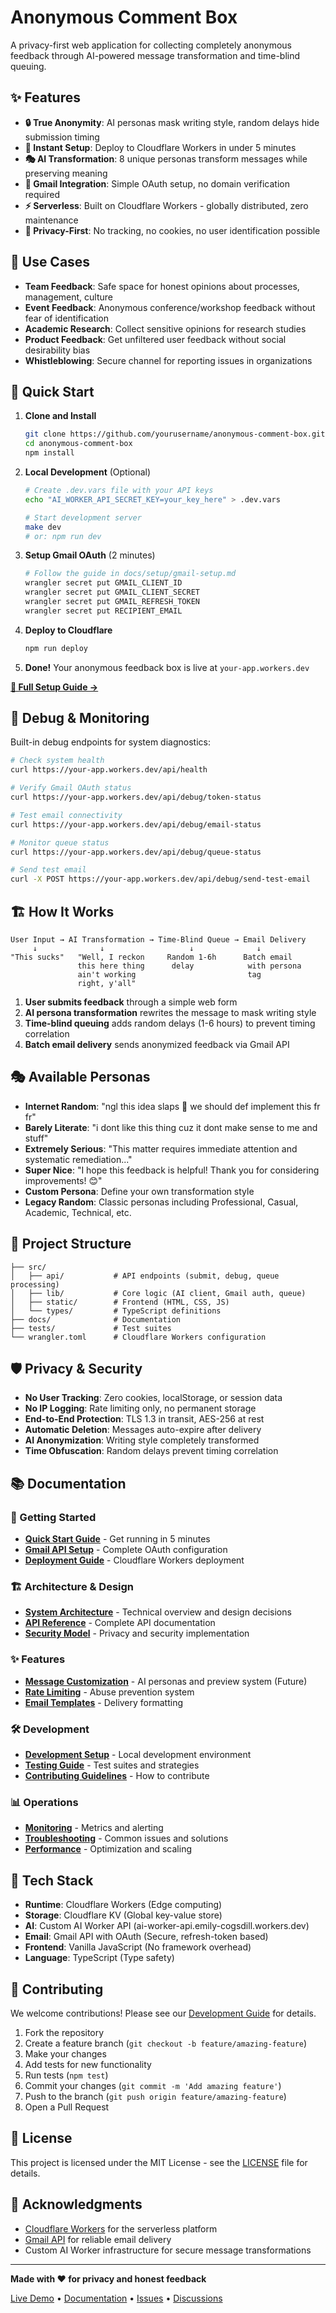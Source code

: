 # Anonymous Comment Box

A privacy-first web application for collecting completely anonymous feedback through AI-powered message transformation and time-blind queuing.

## ✨ Features

- **🔒 True Anonymity**: AI personas mask writing style, random delays hide submission timing
- **🚀 Instant Setup**: Deploy to Cloudflare Workers in under 5 minutes
- **🎭 AI Transformation**: 8 unique personas transform messages while preserving meaning
- **📧 Gmail Integration**: Simple OAuth setup, no domain verification required
- **⚡ Serverless**: Built on Cloudflare Workers - globally distributed, zero maintenance
- **🔐 Privacy-First**: No tracking, no cookies, no user identification possible

## 🎯 Use Cases

- **Team Feedback**: Safe space for honest opinions about processes, management, culture
- **Event Feedback**: Anonymous conference/workshop feedback without fear of identification
- **Academic Research**: Collect sensitive opinions for research studies
- **Product Feedback**: Get unfiltered user feedback without social desirability bias
- **Whistleblowing**: Secure channel for reporting issues in organizations

## 🚀 Quick Start

1. **Clone and Install**
   ```bash
   git clone https://github.com/yourusername/anonymous-comment-box.git
   cd anonymous-comment-box
   npm install
   ```

2. **Local Development** (Optional)
   ```bash
   # Create .dev.vars file with your API keys
   echo "AI_WORKER_API_SECRET_KEY=your_key_here" > .dev.vars
   
   # Start development server
   make dev
   # or: npm run dev
   ```

3. **Setup Gmail OAuth** (2 minutes)
   ```bash
   # Follow the guide in docs/setup/gmail-setup.md
   wrangler secret put GMAIL_CLIENT_ID
   wrangler secret put GMAIL_CLIENT_SECRET
   wrangler secret put GMAIL_REFRESH_TOKEN
   wrangler secret put RECIPIENT_EMAIL
   ```

4. **Deploy to Cloudflare**
   ```bash
   npm run deploy
   ```

5. **Done!** Your anonymous feedback box is live at `your-app.workers.dev`

[**📖 Full Setup Guide →**](docs/setup/quickstart.md)

## 🔧 Debug & Monitoring

Built-in debug endpoints for system diagnostics:

```bash
# Check system health
curl https://your-app.workers.dev/api/health

# Verify Gmail OAuth status
curl https://your-app.workers.dev/api/debug/token-status

# Test email connectivity
curl https://your-app.workers.dev/api/debug/email-status

# Monitor queue status
curl https://your-app.workers.dev/api/debug/queue-status

# Send test email
curl -X POST https://your-app.workers.dev/api/debug/send-test-email
```

## 🏗️ How It Works

```
User Input → AI Transformation → Time-Blind Queue → Email Delivery
     ↓              ↓                   ↓              ↓
"This sucks"   "Well, I reckon     Random 1-6h      Batch email
               this here thing      delay            with persona
               ain't working                         tag
               right, y'all"
```

1. **User submits feedback** through a simple web form
2. **AI persona transformation** rewrites the message to mask writing style
3. **Time-blind queuing** adds random delays (1-6 hours) to prevent timing correlation
4. **Batch email delivery** sends anonymized feedback via Gmail API

## 🎭 Available Personas

- **Internet Random**: "ngl this idea slaps 💯 we should def implement this fr fr"
- **Barely Literate**: "i dont like this thing cuz it dont make sense to me and stuff"
- **Extremely Serious**: "This matter requires immediate attention and systematic remediation..."
- **Super Nice**: "I hope this feedback is helpful! Thank you for considering improvements! 😊"
- **Custom Persona**: Define your own transformation style
- **Legacy Random**: Classic personas including Professional, Casual, Academic, Technical, etc.

## 📁 Project Structure

```
├── src/
│   ├── api/           # API endpoints (submit, debug, queue processing)
│   ├── lib/           # Core logic (AI client, Gmail auth, queue)
│   ├── static/        # Frontend (HTML, CSS, JS)
│   └── types/         # TypeScript definitions
├── docs/              # Documentation
├── tests/             # Test suites
└── wrangler.toml      # Cloudflare Workers configuration
```

## 🛡️ Privacy & Security

- **No User Tracking**: Zero cookies, localStorage, or session data
- **No IP Logging**: Rate limiting only, no permanent storage
- **End-to-End Protection**: TLS 1.3 in transit, AES-256 at rest
- **Automatic Deletion**: Messages auto-expire after delivery
- **AI Anonymization**: Writing style completely transformed
- **Time Obfuscation**: Random delays prevent timing correlation

## 📚 Documentation

### 🚀 Getting Started
- [**Quick Start Guide**](docs/setup/quickstart.md) - Get running in 5 minutes
- [**Gmail API Setup**](docs/setup/gmail-setup.md) - Complete OAuth configuration
- [**Deployment Guide**](docs/setup/deployment.md) - Cloudflare Workers deployment

### 🏗️ Architecture & Design
- [**System Architecture**](docs/design/architecture.md) - Technical overview and design decisions
- [**API Reference**](docs/design/api-reference.md) - Complete API documentation
- [**Security Model**](docs/design/security.md) - Privacy and security implementation

### ✨ Features
- [**Message Customization**](docs/features/message-customization.md) - AI personas and preview system (Future)
- [**Rate Limiting**](docs/features/rate-limiting.md) - Abuse prevention system
- [**Email Templates**](docs/features/email-templates.md) - Delivery formatting

### 🛠️ Development
- [**Development Setup**](docs/contributing/development.md) - Local development environment
- [**Testing Guide**](docs/contributing/testing.md) - Test suites and strategies
- [**Contributing Guidelines**](docs/contributing/contributing.md) - How to contribute

### 📊 Operations
- [**Monitoring**](docs/operations/monitoring.md) - Metrics and alerting
- [**Troubleshooting**](docs/operations/troubleshooting.md) - Common issues and solutions
- [**Performance**](docs/operations/performance.md) - Optimization and scaling

## 🚀 Tech Stack

- **Runtime**: Cloudflare Workers (Edge computing)
- **Storage**: Cloudflare KV (Global key-value store)
- **AI**: Custom AI Worker API (ai-worker-api.emily-cogsdill.workers.dev)
- **Email**: Gmail API with OAuth (Secure, refresh-token based)
- **Frontend**: Vanilla JavaScript (No framework overhead)
- **Language**: TypeScript (Type safety)

## 🤝 Contributing

We welcome contributions! Please see our [Development Guide](docs/contributing/development.md) for details.

1. Fork the repository
2. Create a feature branch (`git checkout -b feature/amazing-feature`)
3. Make your changes
4. Add tests for new functionality
5. Run tests (`npm test`)
6. Commit your changes (`git commit -m 'Add amazing feature'`)
7. Push to the branch (`git push origin feature/amazing-feature`)
8. Open a Pull Request

## 📄 License

This project is licensed under the MIT License - see the [LICENSE](LICENSE) file for details.

## 🙏 Acknowledgments

- [Cloudflare Workers](https://workers.cloudflare.com/) for the serverless platform
- [Gmail API](https://developers.google.com/gmail/api) for reliable email delivery
- Custom AI Worker infrastructure for secure message transformations

---

**Made with ❤️ for privacy and honest feedback**

[Live Demo](https://your-app.workers.dev) • [Documentation](docs/) • [Issues](../../issues) • [Discussions](../../discussions)